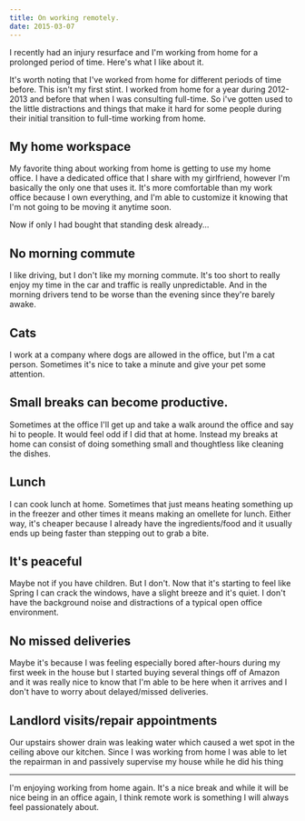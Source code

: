 ```yaml
---
title: On working remotely.
date: 2015-03-07
---
```


I recently had an injury resurface and I'm working from home for a prolonged
period of time. Here's what I like about it.

It's worth noting that I've worked from home for different periods of time before.
This isn't my first stint. I worked from home for a year during 2012-2013 and
before that when I was consulting full-time. So i've gotten used to the little
distractions and things that make it hard for some people during their initial
transition to full-time working from home.

My home workspace
-----------------

My favorite thing about working from home is getting to use my home office.
I have a dedicated office that I share with my girlfriend, however I'm basically
the only one that uses it. It's more comfortable than my work office because I
own everything, and I'm able to customize it knowing that I'm not going to be
moving it anytime soon.

Now if only I had bought that standing desk already...  

No morning commute
------------------

I like driving, but I don't like my morning commute. It's too short to really
enjoy my time in the car and traffic is really unpredictable. And in the morning
drivers tend to be worse than the evening since they're barely awake.

Cats
----

I work at a company where dogs are allowed in the office, but I'm a cat person.
Sometimes it's nice to take a minute and give your pet some attention.

Small breaks can become productive.
-----------------------------------

Sometimes at the office I'll get up and take a walk around the office and say
hi to people. It would feel odd if I did that at home. Instead my breaks at
home can consist of doing something small and thoughtless like cleaning the dishes.

Lunch
-----

I can cook lunch at home. Sometimes that just means heating something up in the
freezer and other times it means making an omellete for lunch. Either way,
it's cheaper because I already have the ingredients/food and it usually ends up
being faster than stepping out to grab a bite.

It's peaceful
-------------

Maybe not if you have children. But I don't. Now that it's starting to feel
like Spring I can crack the windows, have a slight breeze and it's quiet. I
don't have the background noise and distractions of a typical open office
environment.

No missed deliveries
--------------------

Maybe it's because I was feeling especially bored after-hours during my first
week in the house but I started buying several things off of Amazon and it was
really nice to know that I'm able to be here when it arrives and I don't have
to worry about delayed/missed deliveries.

Landlord visits/repair appointments
-----------------------------------

Our upstairs shower drain was leaking water which caused a wet spot in the
ceiling above our kitchen. Since I was working from home I was able to let the
repairman in and passively supervise my house while he did his thing

---

I'm enjoying working from home again. It's a nice break and while it will be nice
being in an office again, I think remote work is something I will always feel
passionately about.
